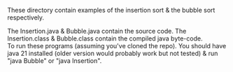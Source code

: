 These directory contain examples of the insertion sort & the bubble sort respectively.  
  
The Insertion.java & Bubble.java contain the source code. The Insertion.class & Bubble.class contain the compiled java byte-code.  
To run these programs (assuming you've cloned the repo). You should have java 21 installed (older version would probably work but not tested) & run "java Bubble" or "java Insertion".